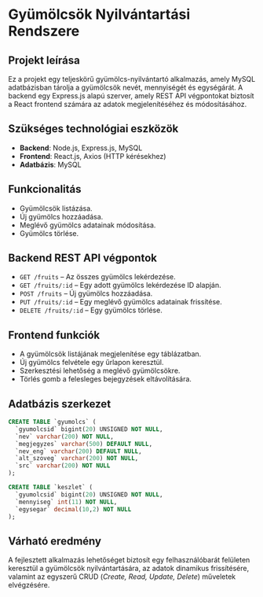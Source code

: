# Gyümölcsök Nyilvántartási Rendszere
## Projekt leírása
Ez a projekt egy teljeskörű gyümölcs-nyilvántartó alkalmazás, amely MySQL adatbázisban tárolja a gyümölcsök nevét, mennyiségét és egységárát. A backend egy Express.js alapú szerver, amely REST API végpontokat biztosít a React frontend számára az adatok megjelenítéséhez és módosításához.

## Szükséges technológiai eszközök
- **Backend**: Node.js, Express.js, MySQL
- **Frontend**: React.js, Axios (HTTP kérésekhez)
- **Adatbázis**: MySQL

## Funkcionalitás
- Gyümölcsök listázása.
- Új gyümölcs hozzáadása.
- Meglévő gyümölcs adatainak módosítása.
- Gyümölcs törlése.

## Backend REST API végpontok
- `GET /fruits` – Az összes gyümölcs lekérdezése.
- `GET /fruits/:id` – Egy adott gyümölcs lekérdezése ID alapján.
- `POST /fruits` – Új gyümölcs hozzáadása.
- `PUT /fruits/:id` – Egy meglévő gyümölcs adatainak frissítése.
- `DELETE /fruits/:id` – Egy gyümölcs törlése.

## Frontend funkciók
- A gyümölcsök listájának megjelenítése egy táblázatban.
- Új gyümölcs felvétele egy űrlapon keresztül.
- Szerkesztési lehetőség a meglévő gyümölcsökre.
- Törlés gomb a felesleges bejegyzések eltávolítására.

## Adatbázis szerkezet
```sql
CREATE TABLE `gyumolcs` (
  `gyumolcsid` bigint(20) UNSIGNED NOT NULL,
  `nev` varchar(200) NOT NULL,
  `megjegyzes` varchar(500) DEFAULT NULL,
  `nev_eng` varchar(200) DEFAULT NULL,
  `alt_szoveg` varchar(200) NOT NULL,
  `src` varchar(200) NOT NULL
);

CREATE TABLE `keszlet` (
  `gyumolcsid` bigint(20) UNSIGNED NOT NULL,
  `mennyiseg` int(11) NOT NULL,
  `egysegar` decimal(10,2) NOT NULL
);
```

## Várható eredmény
A fejlesztett alkalmazás lehetőséget biztosít egy felhasználóbarát felületen keresztül a gyümölcsök nyilvántartására, az adatok dinamikus frissítésére, valamint az egyszerű CRUD (*Create, Read, Update, Delete*) műveletek elvégzésére.